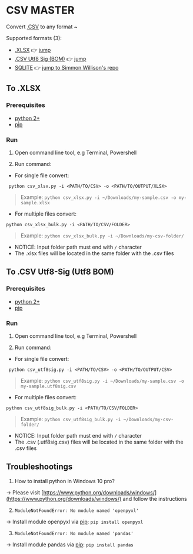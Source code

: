 # CSV MASTER
Convert  [.CSV](https://tools.ietf.org/html/rfc4180) to any format ~

Supported formats (3):
 - [.XLSX](https://docs.microsoft.com/en-us/openspecs/office_standards/ms-xlsx/) 👉 [jump](https://github.com/beastoin/csv-master#to-xlsx)
 - [.CSV Utf8 Sig (BOM)](https://tools.ietf.org/html/rfc3629#section-6) 👉 [jump](https://github.com/beastoin/csv-master#to-csv-utf8-sig-utf8-bom)
 - [SQLITE](https://sqlite.org/docs.html)  👉 [jump to Simmon Willison's repo](https://github.com/simonw/csvs-to-sqlite)

## To .XLSX
### Prerequisites
 - [python 2+](https://www.python.org/downloads)
 - [pip](https://pip.pypa.io/en/stable/installing/)

### Run

1. Open command line tool, e.g Terminal, Powershell

2. Run command:

 - For single file convert:

  ```
   python csv_xlsx.py -i <PATH/TO/CSV> -o <PATH/TO/OUTPUT/XLSX>
 ```
   > Example: `python csv_xlsx.py -i ~/Downloads/my-sample.csv -o my-sample.xlsx`

 - For multiple files convert:

  ```
  python csv_xlsx_bulk.py -i <PATH/TO/CSV/FOLDER>
 ```
   > Example: `python csv_xlsx_bulk.py -i ~/Downloads/my-csv-folder/`
  - NOTICE: Input folder path must end with `/` character
  - The .xlsx files will be located in the same folder with the .csv files

## To .CSV Utf8-Sig (Utf8 BOM)
### Prerequisites
 - [python 2+](https://www.python.org/downloads)
 - [pip](https://pip.pypa.io/en/stable/installing/)

### Run

1. Open command line tool, e.g Terminal, Powershell

2. Run command:

 - For single file convert:

  ```
   python csv_utf8sig.py -i <PATH/TO/CSV> -o <PATH/TO/OUTPUT/CSV>
 ```
   > Example: `python csv_utf8sig.py -i ~/Downloads/my-sample.csv -o my-sample.utf8sig.csv`

 - For multiple files convert:

  ```
  python csv_utf8sig_bulk.py -i <PATH/TO/CSV/FOLDER>
 ```
   > Example: `python csv_utf8sig_bulk.py -i ~/Downloads/my-csv-folder/`
  - NOTICE: Input folder path must end with `/` character
  - The .csv (.utf8sig.csv) files will be located in the same folder with the .csv files

## Troubleshootings
1. How to install python in Windows 10 pro?

 -> Please visit [https://www.python.org/downloads/windows/](https://www.python.org/downloads/windows/) and follow the instructions

2. `ModuleNotFoundError: No module named 'openpyxl'`

 -> Install module openpyxl via [pip](https://pip.pypa.io/en/stable/installing/): `pip install openpyxl`
 
3. `ModuleNotFoundError: No module named 'pandas'`

 -> Install module pandas via [pip](https://pip.pypa.io/en/stable/installing/): `pip install pandas`

